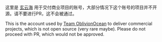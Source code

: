 这里是 [玄云海](https://github.com/OblivionOcean) 用于交付商业项目的账号，大部分情况下这个账号的项目并不开源。请不要进行PR，这不会被通过。

This is the account used by [Team OblivionOcean](https://github.com/OblivionOcean) to deliver commercial projects, which is not open source (very rare maybe). Please do not proceed with PR, which would not be approved.
